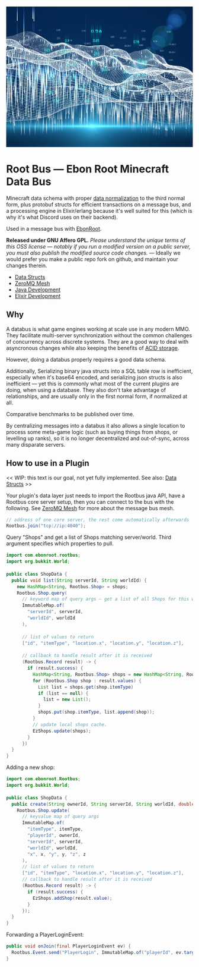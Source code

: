 ![rootbus](docs/databus.jpg)

# Root Bus — Ebon Root Minecraft Data Bus

Minecraft data schema with proper [data normalization](https://en.wikipedia.org/wiki/Database_normalization) to the third normal form,
plus protobuf structs for efficient transactions on a message bus, and a
processing engine in Elixir/erlang because it's well suited for this (which is
why it's what Discord uses on their backend).

Used in a message bus with [EbonRoot](https://ebonroot.com).

**Released under GNU Affero GPL.** *Please understand the unique terms of this OSS license — notably if you run a modified version on a public server, you must also publish the modified source code changes.* — Ideally we would prefer you make a public repo fork on github, and maintain your changes therein.

* [Data Structs](docs/data-structs.md)
* [ZeroMQ Mesh](docs/zeromq-mesh.md)
* [Java Development](docs/java.md)
* [Elixir Development](docs/elixir.md)

## Why

A databus is what game engines working at scale use in any modern MMO.  They
facilitate multi-server synchronization without the common challenges of
concurrency across discrete systems.  They are a good way to deal with
asyncronous changes while also keeping the benefits of [ACID storage](https://en.wikipedia.org/wiki/ACID).

However, doing a databus properly requires a good data schema.

Additionally, Serializing binary java structs into a SQL table row is
inefficient, especially when it's base64 encoded, and serializing json
structs is also inefficient — yet this is commonly what most of the current
plugins are doing, when using a database.  They also don't take advantage
of relationships, and are usually only in the first normal form, if normalized
at all.

Comparative benchmarks to be published over time.

By centralizing messages into a databus it also allows a single location
to process some meta-game logic (such as buying things from shops, or
levelling up ranks), so it is no longer decentralized and out-of-sync, across
many disparate servers.


## How to use in a Plugin

<< WIP: this text is our goal, not yet fully implemented.  See also: [Data Structs](docs/data-structs.md) >>

Your plugin's data layer just needs to import the Rootbus java API, have a
Rootbus core server setup, then you can connect to the bus with the following.  See [ZeroMQ Mesh](docs/zeromq-mesh.md) for more about the
message bus mesh.

```java
// address of one core server, the rest come automatically afterwards
Rootbus.join("tcp://ip:4040");
```

Query "Shops" and get a list of Shops matching server/world.  Third argument
specifies which properties to pull.

```java
import com.ebonroot.rootbus;
import org.bukkit.World;

public class ShopData {
  public void list(String serverId, String worldId) {
    new HashMap<String, Rootbus.Shop> = shops;
    Rootbus.Shop.query(
      // keyword map of query args — get a list of all Shops for this world
      ImmutableMap.of(
        "serverId", serverId,
        "worldId", worldId
      ),

      // list of values to return
      ["id", "itemType", "location.x", "location.y", "location.z"],

      // callback to handle result after it is received
      (Rootbus.Record result) -> {
        if (result.success) {
          HashMap<String, Rootbus.Shop> shops = new HashMap<String, Rootbus.Shop>();
          for (Rootbus.Shop shop : result.values) {
            List list = shops.get(shop.itemType)
            if (list == null) {
              list = new List();
            }
            shops.put(shop.itemType, list.append(shop));
          }
          // update local shops cache.
          EzShops.update(shops);
        }
      })
  }
}
```

Adding a new shop:

```java
import com.ebonroot.Rootbus;
import org.bukkit.World;

public class ShopData {
  public create(String ownerId, String serverId, String worldId, double x, double y, double z, String itemType) {
    Rootbus.Shop.update(
      // keyvalue map of query args
      ImmutableMap.of(
        "itemType", itemType,
        "playerId", ownerId,
        "serverId", serverId,
        "worldId", worldId,
        "x", x, "y", y, "z", z
      ),
      // list of values to return
      ["id", "itemType", "location.x", "location.y", "location.z"],
      // callback to handle result after it is received
      (Rootbus.Record result) -> {
        if (result.success) {
          EzShops.addShop(result.value);
        }
      });
  }
}
```

Forwarding a PlayerLoginEvent:

```java
public void onJoin(final PlayerLoginEvent ev) {
  Rootbus.Event.send("PlayerLogin", ImmutableMap.of("playerId", ev.target.getUniqueId()));
}
```
